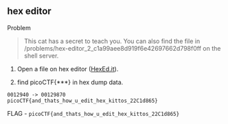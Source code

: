 ## hex editor

Problem
>This cat has a secret to teach you. You can also find the file in /problems/hex-editor_2_c1a99aee8d919f6e42697662d798f0ff on the shell server.

1. Open a file on hex editor ([HexEd.it](https://hexed.it/?hl=en)).

2. find picoCTF{***} in hex dump data.
```
0012940 -> 00129870
picoCTF{and_thats_how_u_edit_hex_kittos_22C1d865}
```

FLAG - `picoCTF{and_thats_how_u_edit_hex_kittos_22C1d865}`
